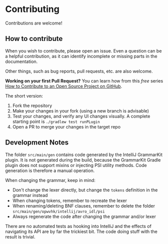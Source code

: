 Contributing
============

Contributions are welcome!


How to contribute
-----------------

When you wish to contribute, please open an issue. Even a question can be a helpful contribution, as it can identify incomplete or missing parts in the documentation.

Other things, such as bug reports, pull requests, etc. are also welcome.

**Working on your first Pull Request?** You can learn how from this *free* series [How to Contribute to an Open Source Project on GitHub](https://kcd.im/pull-request).

The short version:
1. Fork the repository
2. Make your changes in your fork (using a new branch is advisable)
3. Test your changes, and verify any UI changes visually.
   A complete starting point is `./gradlew test runPLugin`
4. Open a PR to merge your changes in the target repo


Development Notes
-----------------

The folder `src/main/gen` contains code generated by the IntelliJ GrammarKit plugin. It is not generated during the build, because the
GrammarKit Gradle plugin does not support mixins or injecting PSI utility methods. Code generation is therefore a manual operation.

When changing the grammar, keep in mind:
* Don't change the lexer directly, but change the `tokens` definition in the grammar instead
* When changing tokens, remember to recreate the lexer
* When renaming/deleting BNF clauses, remember to delete the folder `src/main/gen/opwvhk/intellij/avro_idl/psi`
* Always regenerate the code after changing the grammar and/or lexer

There are no automated tests as hooking into IntelliJ and the effects of navigating its API are by far the trickiest bit.
The code doing stuff with the result is trivial.
